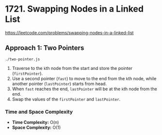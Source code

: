 # 1721. Swapping Nodes in a Linked List

https://leetcode.com/problems/swapping-nodes-in-a-linked-list

## Approach 1: Two Pointers
`./two-pointer.js`

1. Traverse to the `k`th node from the start and store the pointer (`firstPointer`).
2. Use a second pointer (`fast`) to move to the end from the `k`th node, while another pointer (`lastPointer`) starts from head.
3. When `fast` reaches the end, `lastPointer` will be at the `k`th node from the end.
4. Swap the values of the `firstPointer` and `lastPointer`.

### Time and Space Complexity

- **Time Complexity:** O(n)
- **Space Complexity:** O(1)